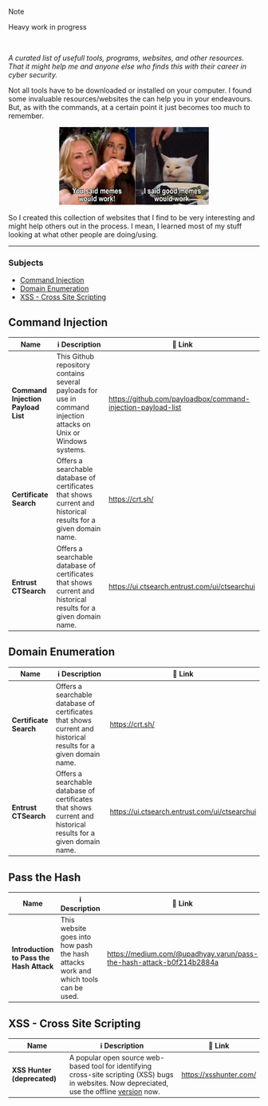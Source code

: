 > [!Note]
> Heavy work in progress

<p align="center"><img alt="" src="" width="300" /></p>

*<p align="center"><div width="300">A curated list of usefull tools, programs, websites, and other resources. That it might help me and anyone else who finds this with their career in cyber security.</div></p>*

Not all tools have to be downloaded or installed on your computer. I found some invaluable resources/websites the can help you in your endeavours. But, as with the commands, at a certain point it just becomes too much to remember.

<p align="center"><img alt="Need a better meme here.." src="https://github.com/Kevinovitz/cyber-security-megathread/blob/main/images/Cyber_Meme_03.png" width="300" /></p>

So I created this collection of websites that I find to be very interesting and might help others out in the process. I mean, I learned most of my stuff looking at what other people are doing/using.


----

### Subjects

- [Command Injection](3command-injection)
- [Domain Enumeration](#domain-enumeration)
- [XSS - Cross Site Scripting](#xss---cross-site-scripting)

## Command Injection
 
Name | ℹ️ Description | 🔗 Link
-- | -- | --
**Command Injection Payload List** | This Github repository contains several payloads for use in command injection attacks on Unix or Windows systems. | https://github.com/payloadbox/command-injection-payload-list
**Certificate Search** | Offers a searchable database of certificates that shows current and historical results for a given domain name. | https://crt.sh/
**Entrust CTSearch** | Offers a searchable database of certificates that shows current and historical results for a given domain name. | https://ui.ctsearch.entrust.com/ui/ctsearchui

## Domain Enumeration

Name | ℹ️ Description | 🔗 Link
-- | -- | --
**Certificate Search** | Offers a searchable database of certificates that shows current and historical results for a given domain name. | https://crt.sh/
**Entrust CTSearch** | Offers a searchable database of certificates that shows current and historical results for a given domain name. | https://ui.ctsearch.entrust.com/ui/ctsearchui

## Pass the Hash

Name | ℹ️ Description | 🔗 Link
-- | -- | --
**Introduction to Pass the Hash Attack** | This website goes into how pash the hash attacks work and which tools can be used. | https://medium.com/@upadhyay.varun/pass-the-hash-attack-b0f214b2884a

## XSS - Cross Site Scripting

Name | ℹ️ Description | 🔗 Link
-- | -- | --
**XSS Hunter (deprecated)** | A popular open source web-based tool for identifying cross-site scripting (XSS) bugs in websites. Now depreciated, use the offline [version](tools.md#xss---cross-site-scripting) now. | https://xsshunter.com/






<!--- 

Name | ℹ️ Description | 🔗 Link
-- | -- | --

--->
